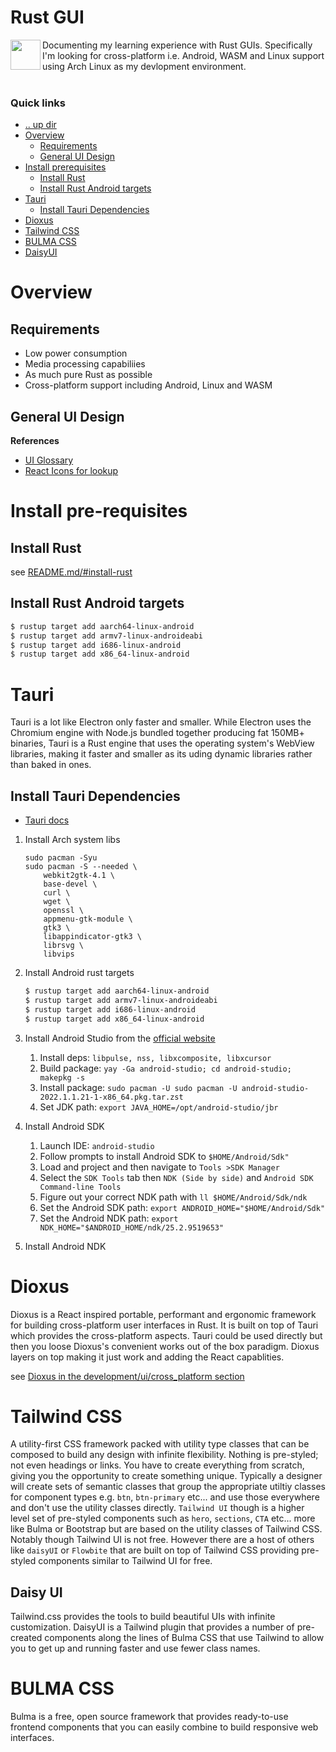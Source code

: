 Rust GUI
====================================================================================================
<img align="left" width="48" height="48" src="../../../art/logo_256x256.png">
Documenting my learning experience with Rust GUIs. Specifically I'm looking for cross-platform i.e. 
Android, WASM and Linux support using Arch Linux as my devlopment environment.
<br><br>

### Quick links
* [.. up dir](..)
* [Overview](#overview)
  * [Requirements](#requirements)
  * [General UI Design](#general-ui-design)
* [Install prerequisites](#install-prerequisites)
  * [Install Rust](#install-rust)
  * [Install Rust Android targets](#install-rust-android-targets)
* [Tauri](#tauri)
  * [Install Tauri Dependencies](#install-tauri-dependencies)
* [Dioxus](#dioxus)
* [Tailwind CSS](#tailwind-css)
* [BULMA CSS](#bulma-css)
* [DaisyUI](#daisyui)

# Overview

## Requirements
* Low power consumption
* Media processing capabiliies
* As much pure Rust as possible
* Cross-platform support including Android, Linux and WASM

## General UI Design

**References**
* [UI Glossary](https://www.uxdesigninstitute.com/blog/ui-glossary/)
* [React Icons for lookup](https://react-icons.github.io/react-icons/search?q=arrow)

# Install pre-requisites

## Install Rust
see [README.md/#install-rust](README.md/#install-rust)

## Install Rust Android targets
```bash
$ rustup target add aarch64-linux-android
$ rustup target add armv7-linux-androideabi
$ rustup target add i686-linux-android
$ rustup target add x86_64-linux-android
```

# Tauri
Tauri is a lot like Electron only faster and smaller. While Electron uses the Chromium engine with 
Node.js bundled together producing fat 150MB+ binaries, Tauri is a Rust engine that uses the 
operating system's WebView libraries, making it faster and smaller as its uding dynamic libraries 
rather than baked in ones. 

## Install Tauri Dependencies
* [Tauri docs](https://next--tauri.netlify.app/next/guides/getting-started/prerequisites/linux)

1. Install Arch system libs
   ```
   sudo pacman -Syu
   sudo pacman -S --needed \
       webkit2gtk-4.1 \
       base-devel \
       curl \
       wget \
       openssl \
       appmenu-gtk-module \
       gtk3 \
       libappindicator-gtk3 \
       librsvg \
       libvips
   ```
2. Install Android rust targets
   ```bash
   $ rustup target add aarch64-linux-android
   $ rustup target add armv7-linux-androideabi
   $ rustup target add i686-linux-android
   $ rustup target add x86_64-linux-android
   ```
3. Install Android Studio from the [official website](https://developer.android.com/studio)
   1. Install deps: `libpulse, nss, libxcomposite, libxcursor`
   2. Build package: `yay -Ga android-studio; cd android-studio; makepkg -s`
   3. Install package: `sudo pacman -U sudo pacman -U android-studio-2022.1.1.21-1-x86_64.pkg.tar.zst`
   4. Set JDK path: `export JAVA_HOME=/opt/android-studio/jbr`
4. Install Android SDK
   1. Launch IDE: `android-studio`
   2. Follow prompts to install Android SDK to `$HOME/Android/Sdk"`
   3. Load and project and then navigate to `Tools >SDK Manager`
   4. Select the `SDK Tools` tab then `NDK (Side by side)` and `Android SDK Command-line Tools`
   5. Figure out your correct NDK path with `ll $HOME/Android/Sdk/ndk`
   6. Set the Android SDK path: `export ANDROID_HOME="$HOME/Android/Sdk"`
   7. Set the Android NDK path: `export NDK_HOME="$ANDROID_HOME/ndk/25.2.9519653"`
   
5. Install Android NDK

# Dioxus
Dioxus is a React inspired portable, performant and ergonomic framework for building cross-platform 
user interfaces in Rust. It is built on top of Tauri which provides the cross-platform aspects. Tauri 
could be used directly but then you loose Dioxus's convenient works out of the box paradigm. Dioxus 
layers on top making it just work and adding the React capablities.

see [Dioxus in the development/ui/cross\_platform section](../../../ui/cross_platform/dioxus/README.md)

# Tailwind CSS
A utility-first CSS framework packed with utility type classes that can be composed to build any 
design with infinite flexibility. Nothing is pre-styled; not even headings or links. You have to 
create everything from scratch, giving you the opportunity to create something unique. Typically a 
designer will create sets of semantic classes that group the appropriate utiltiy classes for 
component types e.g. `btn`, `btn-primary` etc... and use those everywhere and don't use the utility 
classes directly. `Tailwind UI` though is a higher level set of pre-styled components such as `hero`, 
`sections`, `CTA` etc... more like Bulma or Bootstrap but are based on the utility classes of 
Tailwind CSS. Notably though Tailwind UI is not free. However there are a host of others like 
`daisyUI` or `Flowbite` that are built on top of Tailwind CSS providing pre-styled components similar 
to Tailwind UI for free.

## Daisy UI
Tailwind.css provides the tools to build beautiful UIs with infinite customization. DaisyUI is a 
Tailwind plugin that provides a number of pre-created components along the lines of Bulma CSS that 
use Tailwind to allow you to get up and running faster and use fewer class names.

# BULMA CSS
Bulma is a free, open source framework that provides ready-to-use frontend components that you can 
easily combine to build responsive web interfaces.

<!-- 
vim: ts=2:sw=2:sts=2
-->
